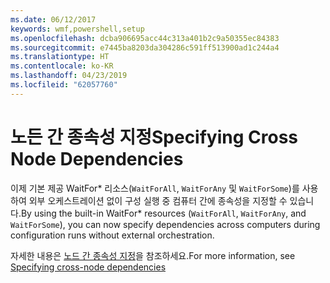 ```yaml
---
ms.date: 06/12/2017
keywords: wmf,powershell,setup
ms.openlocfilehash: dcba906695acc44c313a401b2c9a50355ec84383
ms.sourcegitcommit: e7445ba8203da304286c591ff513900ad1c244a4
ms.translationtype: HT
ms.contentlocale: ko-KR
ms.lasthandoff: 04/23/2019
ms.locfileid: "62057760"
---
```

# <a name="specifying-cross-node-dependencies"></a><span data-ttu-id="c21ea-102">노든 간 종속성 지정</span><span class="sxs-lookup"><span data-stu-id="c21ea-102">Specifying Cross Node Dependencies</span></span>

<span data-ttu-id="c21ea-103">이제 기본 제공 WaitFor\* 리소스(`WaitForAll`, `WaitForAny` 및 `WaitForSome`)를 사용하여 외부 오케스트레이션 없이 구성 실행 중 컴퓨터 간에 종속성을 지정할 수 있습니다.</span><span class="sxs-lookup"><span data-stu-id="c21ea-103">By using the built-in WaitFor\* resources (`WaitForAll`, `WaitForAny`, and `WaitForSome`), you can now specify dependencies across computers during configuration runs without external orchestration.</span></span>

<span data-ttu-id="c21ea-104">자세한 내용은 [노드 간 종속성 지정](https://msdn.microsoft.com/powershell/dsc/crossnodedependencies)을 참조하세요.</span><span class="sxs-lookup"><span data-stu-id="c21ea-104">For more information, see [Specifying cross-node dependencies](https://msdn.microsoft.com/powershell/dsc/crossnodedependencies)</span></span>

